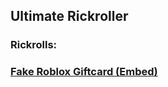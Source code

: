 ## Ultimate Rickroller
### Rickrolls:
### [Fake Roblox Giftcard (Embed)](https://axelanse.github.io/Ultimate-Rickroller/image.html)

